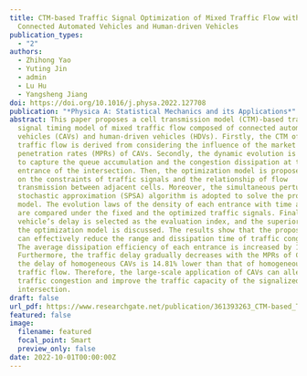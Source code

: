 ```yaml
---
title: CTM-based Traffic Signal Optimization of Mixed Traffic Flow with
  Connected Automated Vehicles and Human-driven Vehicles
publication_types:
  - "2"
authors:
  - Zhihong Yao
  - Yuting Jin
  - admin
  - Lu Hu
  - Yangsheng Jiang
doi: https://doi.org/10.1016/j.physa.2022.127708
publication: "*Physica A: Statistical Mechanics and its Applications*"
abstract: This paper proposes a cell transmission model (CTM)-based traffic
  signal timing model of mixed traffic flow composed of connected automated
  vehicles (CAVs) and human-driven vehicles (HDVs). Firstly, the CTM of mixed
  traffic flow is derived from considering the influence of the market
  penetration rates (MPRs) of CAVs. Secondly, the dynamic evolution is developed
  to capture the queue accumulation and the congestion dissipation at the
  entrance of the intersection. Then, the optimization model is proposed based
  on the constraints of traffic signals and the relationship of flow
  transmission between adjacent cells. Moreover, the simultaneous perturbation
  stochastic approximation (SPSA) algorithm is adopted to solve the proposed
  model. The evolution laws of the density of each entrance with time and space
  are compared under the fixed and the optimized traffic signals. Finally, the
  vehicle’s delay is selected as the evaluation index, and the superiority of
  the optimization model is discussed. The results show that the proposed model
  can effectively reduce the range and dissipation time of traffic congestion.
  The average dissipation efficiency of each entrance is increased by 11.11%.
  Furthermore, the traffic delay gradually decreases with the MPRs of CAVs, and
  the delay of homogeneous CAVs is 14.81% lower than that of homogeneous HDVs
  traffic flow. Therefore, the large-scale application of CAVs can alleviate
  traffic congestion and improve the traffic capacity of the signalized
  intersection.
draft: false
url_pdf: https://www.researchgate.net/publication/361393263_CTM-based_Traffic_Signal_Optimization_of_Mixed_Traffic_Flow_with_Connected_Automated_Vehicles_and_Human-driven_Vehicles
featured: false
image:
  filename: featured
  focal_point: Smart
  preview_only: false
date: 2022-10-01T00:00:00Z
---
```

